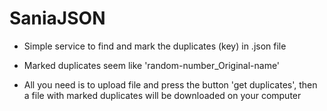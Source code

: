 ﻿# SaniaJSON
- Simple service to find and mark the duplicates (key) in .json file

- Marked duplicates seem like 'random-number_Original-name'

- All you need is to upload file and press the button 'get duplicates', then a file with marked duplicates 
will be downloaded on your computer


